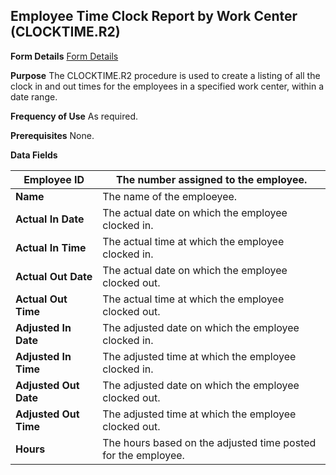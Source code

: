 ## Employee Time Clock Report by Work Center (CLOCKTIME.R2)
<PageHeader />

**Form Details**
[Form Details](../CLOCKTIME-R2-1/README.md)

**Purpose**
The CLOCKTIME.R2 procedure is used to create a listing of all the clock in and
out times for the employees in a specified work center, within a date range.

**Frequency of Use**
As required.

**Prerequisites**
None.

**Data Fields**

| **Employee ID**       | The number assigned to the employee.                          |
| --------------------- | ------------------------------------------------------------- |
| **Name**              | The name of the emploeyee.                                    |
| **Actual In Date**    | The actual date on which the employee clocked in.             |
| **Actual In Time**    | The actual time at which the employee clocked in.             |
| **Actual Out Date**   | The actual date on which the employee clocked out.            |
| **Actual Out Time**   | The actual time at which the employee clocked out.            |
| **Adjusted In Date**  | The adjusted date on which the employee clocked in.           |
| **Adjusted In Time**  | The adjusted time at which the employee clocked in.           |
| **Adjusted Out Date** | The adjusted date on which the employee clocked out.          |
| **Adjusted Out Time** | The adjusted time at which the employee clocked out.          |
| **Hours**             | The hours based on the adjusted time posted for the employee. |

<badge text= "Version 8.10.57 " vertical="middle" />

<PageFooter />
